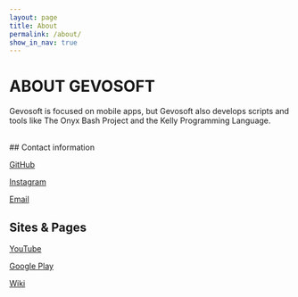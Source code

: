 ```yaml
---
layout: page
title: About
permalink: /about/
show_in_nav: true
---
```


# ABOUT GEVOSOFT


Gevosoft is focused on mobile apps, but Gevosoft also develops scripts and tools like The Onyx Bash Project and the Kelly Programming Language.

<br>
## Contact information

[GitHub](https://github.com/GevosoftOfficial)

[Instagram](https://instagram.com/GevosoftOfficial)

[Email](mailto:contact.gevosoft@gmail.com)

## Sites & Pages
[YouTube](https://www.youtube.com/channel/UCevZxKVT6Onj59n_q59O3Cg)

[Google Play](https://play.google.com/store/apps/dev?id=7863999736883684688&hl=en)

[Wiki](https://gevosoftwiki.ml)
